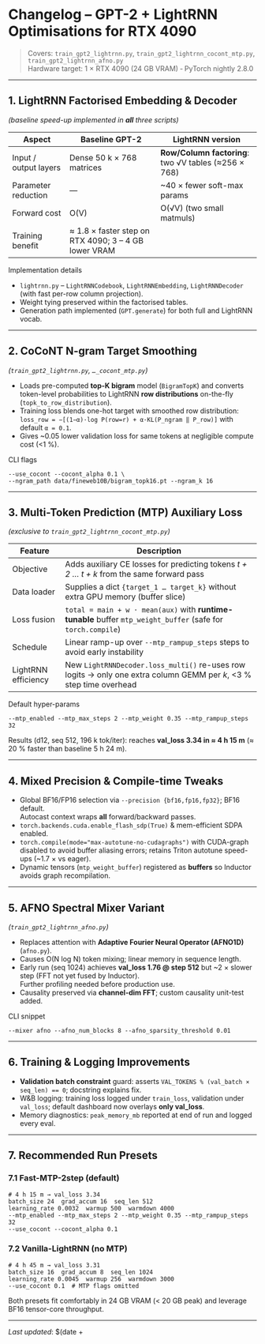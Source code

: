 # Changelog – GPT-2 + LightRNN Optimisations for RTX 4090

> Covers: `train_gpt2_lightrnn.py`, `train_gpt2_lightrnn_cocont_mtp.py`, `train_gpt2_lightrnn_afno.py`  
> Hardware target: 1 × RTX 4090 (24 GB VRAM) ‑ PyTorch nightly 2.8.0

---

## 1. LightRNN Factorised Embedding & Decoder  
*(baseline speed-up implemented in **all** three scripts)*

| Aspect | Baseline GPT-2 | LightRNN version |
|--------|----------------|------------------|
| Input / output layers | Dense 50 k × 768 matrices | **Row/Column factoring**: two √V tables (≈256 × 768) |
| Parameter reduction   | —                | ~40 × fewer soft-max params |
| Forward cost          | O(V)             | O(√V) (two small matmuls) |
| Training benefit      | ≈ 1.8 × faster step on RTX 4090; 3 – 4 GB lower VRAM |

Implementation details
* `lightrnn.py` – `LightRNNCodebook`, `LightRNNEmbedding`, `LightRNNDecoder` (with fast per-row column projection).
* Weight tying preserved within the factorised tables.
* Generation path implemented (`GPT.generate`) for both full and LightRNN vocab.

---

## 2. CoCoNT **N-gram Target Smoothing**  
*(`train_gpt2_lightrnn.py`, `…_cocont_mtp.py`)*

* Loads pre-computed **top-K bigram** model (`BigramTopK`) and converts token-level probabilities to LightRNN **row distributions** on-the-fly (`topk_to_row_distribution`).
* Training loss blends one-hot target with smoothed row distribution:  
  `loss_row = −[(1−α)·log P(row=r) + α·KL(P_ngram ‖ P_row)]` with default `α = 0.1`.
* Gives ~0.05 lower validation loss for same tokens at negligible compute cost (<1 %).

CLI flags
```
--use_cocont --cocont_alpha 0.1 \
--ngram_path data/fineweb10B/bigram_topk16.pt --ngram_k 16
```

---

## 3. Multi-Token Prediction (MTP) Auxiliary Loss  
*(exclusive to `train_gpt2_lightrnn_cocont_mtp.py`)*

| Feature | Description |
|---------|-------------|
| Objective | Adds auxiliary CE losses for predicting tokens *t + 2 … t + k* from the same forward pass |
| Data loader | Supplies a dict `{target_1 … target_k}` without extra GPU memory (buffer slice) |
| Loss fusion | `total = main + w · mean(aux)` with **runtime-tunable** buffer `mtp_weight_buffer` (safe for `torch.compile`) |
| Schedule | Linear ramp-up over `--mtp_rampup_steps` steps to avoid early instability |
| LightRNN efficiency | New `LightRNNDecoder.loss_multi()` re-uses row logits → only one extra column GEMM per *k*, <3 % step time overhead |

Default hyper-params
```
--mtp_enabled --mtp_max_steps 2 --mtp_weight 0.35 --mtp_rampup_steps 32
```
Results (d12, seq 512, 196 k tok/iter): reaches **val_loss 3.34 in ≈ 4 h 15 m** (≈ 20 % faster than baseline 5 h 24 m).

---

## 4. Mixed Precision & Compile-time Tweaks

* Global BF16/FP16 selection via `--precision {bf16,fp16,fp32}`; BF16 default.  
  Autocast context wraps **all** forward/backward passes.
* `torch.backends.cuda.enable_flash_sdp(True)` & mem-efficient SDPA enabled.
* `torch.compile(mode="max-autotune-no-cudagraphs")` with CUDA-graph disabled to avoid buffer aliasing errors; retains Triton autotune speed-ups (~1.7 × vs eager).
* Dynamic tensors (`mtp_weight_buffer`) registered as **buffers** so Inductor avoids graph recompilation.

---

## 5. AFNO Spectral Mixer Variant  
*(`train_gpt2_lightrnn_afno.py`)*

* Replaces attention with **Adaptive Fourier Neural Operator (AFNO1D)** (`afno.py`).
* Causes O(N log N) token mixing; linear memory in sequence length.
* Early run (seq 1024) achieves **val_loss 1.76 @ step 512** but ~2 × slower step (FFT not yet fused by Inductor).  
  Further profiling needed before production use.
* Causality preserved via **channel-dim FFT**; custom causality unit-test added.

CLI snippet
```
--mixer afno --afno_num_blocks 8 --afno_sparsity_threshold 0.01
```

---

## 6. Training & Logging Improvements

* **Validation batch constraint** guard: asserts `VAL_TOKENS % (val_batch × seq_len) == 0`; docstring explains fix.
* W&B logging: training loss logged under `train_loss`, validation under `val_loss`; default dashboard now overlays **only val_loss**.
* Memory diagnostics: `peak_memory_mb` reported at end of run and logged every eval.

---

## 7. Recommended Run Presets

### 7.1 Fast-MTP-2step (default)
```
# 4 h 15 m → val_loss 3.34
batch_size 24  grad_accum 16  seq_len 512
learning_rate 0.0032  warmup 500  warmdown 4000
--mtp_enabled --mtp_max_steps 2 --mtp_weight 0.35 --mtp_rampup_steps 32
--use_cocont --cocont_alpha 0.1
```

### 7.2 Vanilla-LightRNN (no MTP)
```
# 4 h 45 m → val_loss 3.31
batch_size 16  grad_accum 8  seq_len 1024
learning_rate 0.0045  warmup 256  warmdown 3000
--use_cocont 0.1  # MTP flags omitted
```

Both presets fit comfortably in 24 GB VRAM (< 20 GB peak) and leverage BF16 tensor-core throughput.

---

*Last updated*: $(date +

